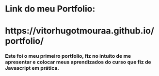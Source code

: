 <h1>Link do meu Portfolio:<h1>
<link>https://vitorhugotmouraa.github.io/portfolio/</link>

<h3>Este foi o meu primeiro portfolio, fiz no intuito de me apresentar e colocar meus aprendizados do curso que fiz de Javascript em prática.</h3>

